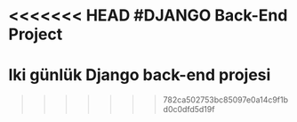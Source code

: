 <<<<<<< HEAD
#DJANGO Back-End Project
=======
# Iki günlük Django back-end projesi

>>>>>>> 782ca502753bc85097e0a14c9f1bd0c0dfd5d19f
